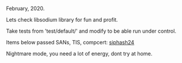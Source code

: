 February, 2020.

Lets check libsodium library for fun and profit.

Take tests from 'test/default/' and modify to be able run under control.

Items below passed SANs, TIS, compcert:
[siphash24](https://github.com/jedisct1/libsodium/blob/master/test/default/shorthash.c)


Nightmare mode, you need a lot of energy, dont try at home.
